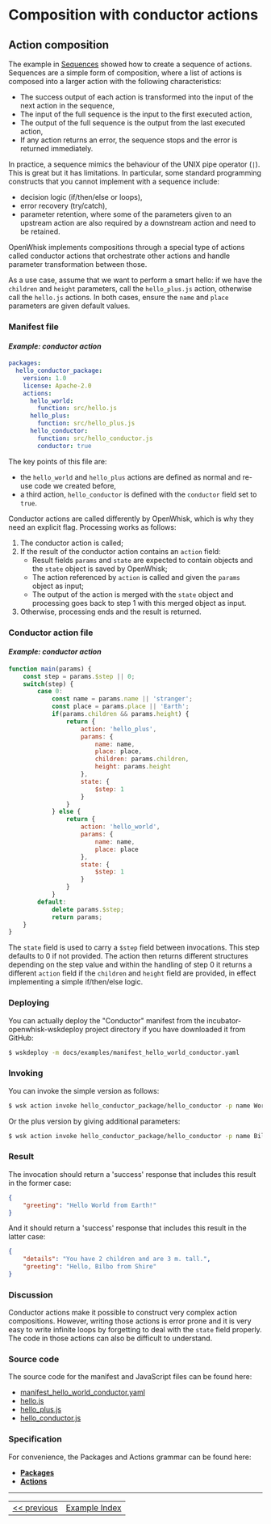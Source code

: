 <!--
#
# Licensed to the Apache Software Foundation (ASF) under one or more
# contributor license agreements.  See the NOTICE file distributed with
# this work for additional information regarding copyright ownership.
# The ASF licenses this file to You under the Apache License, Version 2.0
# (the "License"); you may not use this file except in compliance with
# the License.  You may obtain a copy of the License at
#
#     http://www.apache.org/licenses/LICENSE-2.0
#
# Unless required by applicable law or agreed to in writing, software
# distributed under the License is distributed on an "AS IS" BASIS,
# WITHOUT WARRANTIES OR CONDITIONS OF ANY KIND, either express or implied.
# See the License for the specific language governing permissions and
# limitations under the License.
#
-->

# Composition with conductor actions

## Action composition

The example in [Sequences](wskdeploy_sequence_basic.md#sequences) showed how to create a sequence of actions. Sequences are a simple form of composition, where a list of actions is composed into a larger action with the following characteristics:
- The success output of each action is transformed into the input of the next action in the sequence,
- The input of the full sequence is the input to the first executed action,
- The output of the full sequence is the output from the last executed action,
- If any action returns an error, the sequence stops and the error is returned immediately.

In practice, a sequence mimics the behaviour of the UNIX pipe operator (`|`). This is great but it has limitations. In particular, some standard programming constructs that you cannot implement with a sequence include:
- decision logic (if/then/else or loops),
- error recovery (try/catch),
- parameter retention, where some of the parameters given to an upstream action are also required by a downstream action and need to be retained.

OpenWhisk implements compositions through a special type of actions called conductor actions that orchestrate other actions and handle parameter transformation between those.

As a use case, assume that we want to perform a smart hello: if we have the `children` and `height` parameters, call the `hello_plus.js` action, otherwise call the `hello.js` actions. In both cases, ensure the `name` and `place` parameters are given default values.

### Manifest file
#### _Example: conductor action_
```yaml
packages:
  hello_conductor_package:
    version: 1.0
    license: Apache-2.0
    actions:
      hello_world:
        function: src/hello.js
      hello_plus:
        function: src/hello_plus.js
      hello_conductor:
        function: src/hello_conductor.js
        conductor: true
```

The key points of this file are:
- the `hello_world` and `hello_plus` actions are defined as normal and re-use code we created before,
- a third action, `hello_conductor` is defined with the `conductor` field set to `true`.

Conductor actions are called differently by OpenWhisk, which is why they need an explicit flag. Processing works as follows:
1. The conductor action is called;
2. If the result of the conductor action contains an `action` field:
    - Result fields `params` and `state` are expected to contain objects and the `state` object is saved by OpenWhisk;
    - The action referenced by `action` is called and given the `params` object as input;
    - The output of the action is merged with the `state` object and processing goes back to step 1 with this merged object as input.
3. Otherwise, processing ends and the result is returned.

### Conductor action file
#### _Example: conductor action_
```javascript
function main(params) {
    const step = params.$step || 0;
    switch(step) {
        case 0:
            const name = params.name || 'stranger';
            const place = params.place || 'Earth';
            if(params.children && params.height) {
                return {
                    action: 'hello_plus',
                    params: {
                        name: name,
                        place: place,
                        children: params.children,
                        height: params.height
                    },
                    state: {
                        $step: 1
                    }
                }
            } else {
                return {
                    action: 'hello_world',
                    params: {
                        name: name,
                        place: place
                    },
                    state: {
                        $step: 1
                    }
                }
            }
        default:
            delete params.$step;
            return params;
    }
}
```

The `state` field is used to carry a `$step` field between invocations. This step defaults to 0 if not provided. The action then returns different structures depending on the step value and within the handling of step 0 it returns a different `action` field if the `children` and `height` field are provided, in effect implementing a simple if/then/else logic.

### Deploying

You can actually deploy the "Conductor" manifest from the incubator-openwhisk-wskdeploy project directory if you have downloaded it from GitHub:

```sh
$ wskdeploy -m docs/examples/manifest_hello_world_conductor.yaml
```

### Invoking
You can invoke the simple version as follows:

```sh
$ wsk action invoke hello_conductor_package/hello_conductor -p name World -b
```

Or the plus version by giving additional parameters:

```sh
$ wsk action invoke hello_conductor_package/hello_conductor -p name Bilbo -p place Shire -p children 2 -p height 3 -b
```

### Result
The invocation should return a 'success' response that includes this result in the former case:

```json
{
    "greeting": "Hello World from Earth!"
}
```

And it should return a 'success' response that includes this result in the latter case:

```json
{
    "details": "You have 2 children and are 3 m. tall.",
    "greeting": "Hello, Bilbo from Shire"
}
```

### Discussion

Conductor actions make it possible to construct very complex action compositions. However, writing those actions is error prone and it is very easy to write infinite loops by forgetting to deal with the `state` field properly. The code in those actions can also be difficult to understand.

### Source code
The source code for the manifest and JavaScript files can be found here:
- [manifest_hello_world_conductor.yaml](examples/manifest_hello_world_conductor.yaml)
- [hello.js](examples/src/hello.js)
- [hello_plus.js](examples/src/hello_plus.js)
- [hello_conductor.js](examples/src/hello_conductor.js)

### Specification
For convenience, the Packages and Actions grammar can be found here:
- **[Packages](../specification/html/spec_packages.md#packages)**
- **[Actions](../specification/html/spec_actions.md#actions)**

---
<!--
 Bottom Navigation
-->
<html>
<div align="center">
<table align="center">
  <tr>
    <td><a href="wskdeploy_apigateway_http_sequence.md#api-gateway-http-response-and-sequence">&lt;&lt;&nbsp;previous</a></td>
    <td><a href="programming_guide.md#guided-examples">Example Index</a></td>
    <!--<td><a href="">next&nbsp;&gt;&gt;</a></td>-->
  </tr>
</table>
</div>
</html>
